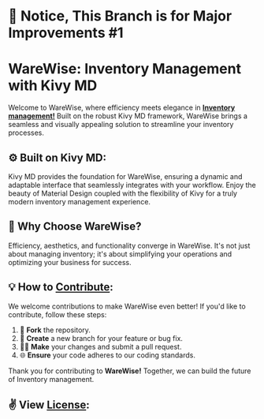 # 🔔 Notice, This Branch is for Major Improvements #1

# WareWise: Inventory Management with Kivy MD

Welcome to WareWise, where efficiency meets elegance in __[Inventory management!](Info.md)__ Built on the robust Kivy MD framework, WareWise brings a seamless and visually appealing solution to streamline your inventory processes.


## ⚙️ Built on Kivy MD:

Kivy MD provides the foundation for WareWise, ensuring a dynamic and adaptable interface that seamlessly integrates with your workflow. Enjoy the beauty of Material Design coupled with the flexibility of Kivy for a truly modern inventory management experience.



## 🚀 Why Choose WareWise?

Efficiency, aesthetics, and functionality converge in WareWise. It's not just about managing inventory; it's about simplifying your operations and optimizing your business for success.


## 💡 How to __[Contribute](Contributions.md)__:

We welcome contributions to make WareWise even better! If you'd like to contribute, follow these steps:

1. 🍴 __Fork__ the repository.
2. 🌿 __Create__ a new branch for your feature or bug fix.
3. 👩‍💻 __Make__ your changes and submit a pull request.
4. 🌐 __Ensure__ your code adheres to our coding standards.

Thank you for contributing to __WareWise!__ Together, we can build the future of Inventory management.

## __✌ View [License](LICENSE)__:
